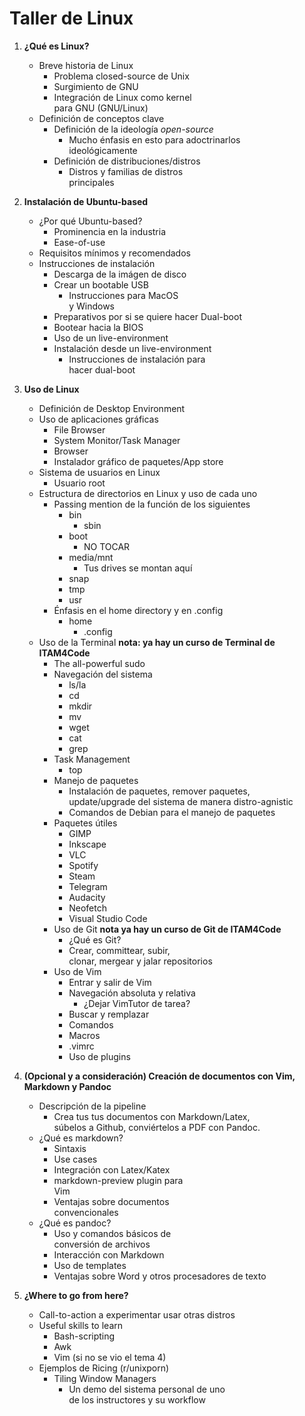 # Taller de Linux

1. **¿Qué es Linux?**
	- Breve historia de Linux
		- Problema closed-source de Unix
		- Surgimiento de GNU
		- Integración de Linux como kernel  
		para GNU (GNU/Linux)
	- Definición de conceptos clave
		- Definición de la ideología *open-source*
			- Mucho énfasis en esto para adoctrinarlos  
			ideológicamente
		- Definición de distribuciones/distros
			- Distros y familias de distros  
			principales

2. **Instalación de Ubuntu-based**
	- ¿Por qué Ubuntu-based?
		- Prominencia en la industria
		- Ease-of-use
	- Requisitos mínimos y recomendados
	- Instrucciones de instalación
		- Descarga de la imágen de disco
		- Crear un bootable USB
			- Instrucciones para MacOS  
			y Windows
		- Preparativos por si se quiere hacer Dual-boot
		- Bootear hacia la BIOS
		- Uso de un live-environment
		- Instalación desde un live-environment
			- Instrucciones de instalación para  
			hacer dual-boot
3. **Uso de Linux**
	- Definición de Desktop Environment
	- Uso de aplicaciones gráficas
		- File Browser
		- System Monitor/Task Manager
		- Browser
		- Instalador gráfico de paquetes/App store
	- Sistema de usuarios en Linux
		- Usuario root
	- Estructura de directorios en Linux y uso de cada uno
		- Passing mention de la función de los siguientes
			- bin
				- sbin
			- boot
				- NO TOCAR
			- media/mnt
				- Tus drives se montan aquí
			- snap
			- tmp
			- usr
		- Énfasis en el home directory y en .config
			- home
				- .config
	- Uso de la Terminal **nota: ya hay un curso de Terminal de ITAM4Code**
		- The all-powerful sudo
		- Navegación del sistema
			- ls/la
			- cd
			- mkdir
			- mv
			- wget
			- cat
			- grep
		- Task Management
			- top
		- Manejo de paquetes
			- Instalación de paquetes, remover paquetes,  
			update/upgrade del sistema de manera distro-agnistic
			- Comandos de Debian para el manejo de paquetes
		- Paquetes útiles
			- GIMP
			- Inkscape
			- VLC
			- Spotify
			- Steam
			- Telegram
			- Audacity
			- Neofetch
			- Visual Studio Code
		- Uso de Git **nota ya hay un curso de Git de ITAM4Code**
			- ¿Qué es Git?
			- Crear, committear, subir,  
			clonar, mergear y jalar repositorios
		- Uso de Vim
			- Entrar y salir de Vim
			- Navegación absoluta y relativa
				- ¿Dejar VimTutor de tarea?
			- Buscar y remplazar
			- Comandos
			- Macros
			- .vimrc
			- Uso de plugins 

4. **(Opcional y a consideración) Creación de documentos con Vim, Markdown y Pandoc** 
	- Descripción de la pipeline
		- Crea tus tus documentos con Markdown/Latex,  
		súbelos a Github, conviértelos a PDF con Pandoc.
	- ¿Qué es markdown?
		- Sintaxis
		- Use cases
		- Integración con Latex/Katex
		- markdown-preview plugin para  
		Vim
		- Ventajas sobre documentos  
		convencionales
	- ¿Qué es pandoc?
		- Uso y comandos básicos de  
		conversión de archivos
		- Interacción con Markdown
		- Uso de templates
		- Ventajas sobre Word y otros
		procesadores de texto

5. **¿Where to go from here?**
	- Call-to-action a experimentar usar otras distros
	- Useful skills to learn
		- Bash-scripting
		- Awk
		- Vim (si no se vio el tema 4)
	- Ejemplos de Ricing (r/unixporn)
		- Tiling Window Managers
			- Un demo del sistema personal de uno  
			de los instructores y su workflow
